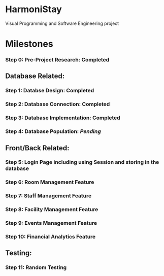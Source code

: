 # HarmoniStay
Visual Programming and Software Engineering project

# Milestones


### **Step 0**: Pre-Project Research: **Completed**

## Database Related:

### **Step 1**: Databse Design: **Completed**

### **Step 2**: Database Connection: **Completed**

### **Step 3**: Database Implementation: **Completed**

### **Step 4**: Database Population: *Pending*

## Front/Back Related:

### **Step 5**: Login Page including using Session and storing in the database

### **Step 6**: Room Management Feature

### **Step 7**: Staff Management Feature

### **Step 8**: Facility Management Feature

### **Step 9**: Events Management Feature

### **Step 10**: Financial Analytics Feature

## Testing:

### **Step 11**: Random Testing
